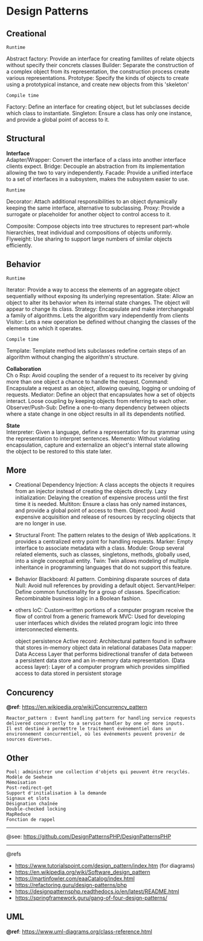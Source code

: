 # Design Patterns

Creational
---
    Runtime
Abstract factory: Provide an interface for creating familites of relate objects without specify their concrets classes
Builder: Separate the construction of a complex object from its representation, the construction process create various representations. 
Prototype: Specify the kinds of objects to create using a prototypical instance, and create new objects from this 'skeleton'

    Compile time
Factory: Define an interface for creating object, but let subclasses decide which class to instantiate. 
Singleton: Ensure a class has only one instance, and provide a global point of access to it. 

Structural
---
**Interface**  
Adapter/Wrapper: Convert the interface of a class into another interface clients expect.
Bridge: Decouple an abstraction from its implementation allowing the two to vary independently. 
Facade: Provide a unified interface to a set of interfaces in a subsystem, makes the subsystem easier to use. 

    Runtime
Decorator: Attach additional responsibilities to an object dynamically keeping the same interface, alternative to subclassing.
Proxy: Provide a surrogate or placeholder for another object to control access to it. 

Composite: Compose objects into tree structures to represent part-whole hierarchies, treat individual and compositions of objects uniformly. 
Flyweight: Use sharing to support large numbers of similar objects efficiently. 

Behavior
---
    Runtime
Iterator: Provide a way to access the elements of an aggregate object sequentially without exposing its underlying representation. 
State: Allow an object to alter its behavior when its internal state changes. The object will appear to change its class.
Strategy: Encapsulate and make interchangeabl a family of algorithms. Lets the algorithm vary independently from clients
Visitor: Lets a new operation be defined without changing the classes of the elements on which it operates. 

    Compile time
Template: Template method lets subclasses redefine certain steps of an algorithm without changing the algorithm's structure. 

**Collaboration**  
Ch o Rsp: Avoid coupling the sender of a request to its receiver by giving more than one object a chance to handle the request.
Command: Encapsulate a request as an object, allowing queuing, logging or undoing of requests.
Mediator: Define an object that encapsulates how a set of objects interact. Loose coupling by keeping objects from referring to each other. 
Observer/Push-Sub: Define a one-to-many dependency between objects where a state change in one object results in all its dependents notified. 

**State**  
Interpreter: Given a language, define a representation for its grammar using the representation to interpret sentences. 
Memento: Without violating encapsulation, capture and externalize an object's internal state allowing the object to be restored to this state later. 

More
---
- Creational
Dependency Injection: A class accepts the objects it requires from an injector instead of creating the objects directly. 
Lazy initialization: Delaying the creation of expensive process until the first time it is needed. 
Multiton: Ensure a class has only named instances, and provide a global point of access to them. 
Object pool: Avoid expensive acquisition and release of resources by recycling objects that are no longer in use.

- Structural
Front: The pattern relates to the design of Web applications. It provides a centralized entry point for handling requests. 
Marker: Empty interface to associate metadata with a class. 
Module: Group several related elements, such as classes, singletons, methods, globally used, into a single conceptual entity. 
Twin: Twin allows modeling of multiple inheritance in programming languages that do not support this feature. 

- Behavior
Blackboard: AI pattern. Combining disparate sources of data
Null: Avoid null references by providing a default object.
Servant/Helper: Define common functionality for a group of classes. 
Specification: Recombinable business logic in a Boolean fashion. 

- others
IoC: Custom-written portions of a computer program receive the flow of control from a generic framework
MVC: Used for developing user interfaces which divides the related program logic into three interconnected elements.

    object persistence
Active record: Architectural pattern found in software that stores in-memory object data in relational databases
Data mapper: Data Access Layer that performs bidirectional transfer of data between a persistent data store and an in-memory data representation. 
(Data access layer): Layer of a computer program which provides simplified access to data stored in persistent storage   

Concurency
---
**@ref**: https://en.wikipedia.org/wiki/Concurrency_pattern  

    Reactor_pattern : Event handling pattern for handling service requests delivered concurrently to a service handler by one or more inputs.
    Il est destiné à permettre le traitement événementiel dans un environnement concurrentiel, où les événements peuvent provenir de sources diverses.

Other
---
    Pool: administrer une collection d'objets qui peuvent être recyclés.
    Modèle de Seeheim
    Mémoïsation
    Post-redirect-get
    Support d'initialisation à la demande
    Signaux et slots
    Désignation chaînée
    Double-checked locking
    MapReduce
    Fonction de rappel

---
@see: https://github.com/DesignPatternsPHP/DesignPatternsPHP

---
@refs
- https://www.tutorialspoint.com/design_pattern/index.htm (for diagrams)
- https://en.wikipedia.org/wiki/Software_design_pattern
- https://martinfowler.com/eaaCatalog/index.html
- https://refactoring.guru/design-patterns/php
- https://designpatternsphp.readthedocs.io/en/latest/README.html
- https://springframework.guru/gang-of-four-design-patterns/

UML
---
**@ref**: https://www.uml-diagrams.org/class-reference.html
